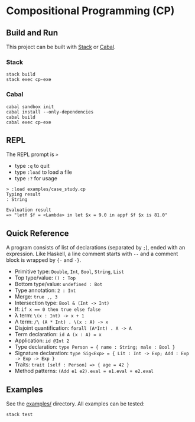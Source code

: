 # Compositional Programming (CP)

## Build and Run

This project can be built with
[Stack](https://docs.haskellstack.org/en/stable/README/) or
[Cabal](https://www.haskell.org/cabal/download.html).

### Stack

```
stack build
stack exec cp-exe
```

### Cabal

```
cabal sandbox init
cabal install --only-dependencies
cabal build
cabal exec cp-exe
```

## REPL

The REPL prompt is `>`

- type `:q` to quit
- type `:load` to load a file
- type `:?` for usage

```
> :load examples/case_study.cp
Typing result
: String

Evaluation result
=> "letf $f = <Lambda> in let $x = 9.0 in appf $f $x is 81.0"
```

## Quick Reference

A program consists of list of declarations (separated by `;`), ended with an expression.
Like Haskell, a line comment starts with `--` and a comment block is wrapped by
`{-` and `-}`. 

* Primitive type: `Double`, `Int`, `Bool`, `String`, `List`
* Top type/value: `() : Top`
* Bottom type/value: `undefined : Bot`
* Type annotation: `2 : Int`
* Merge: `true ,, 3`
* Intersection type: `Bool & (Int -> Int)`
* If: `if x == 0 then true else false`
* λ term: `\(x : Int) -> x + 1`
* Λ term: `/\ (A * Int) . \(x : A) -> x`
* Disjoint quantification: `forall (A*Int) . A -> A`
* Term declaration: `id A (x : A) = x`
* Application: `id @Int 2`
* Type declaration: `type Person = { name : String; male : Bool }`
* Signature declaration: `type Sig<Exp> = { Lit : Int -> Exp; Add : Exp -> Exp -> Exp }`
* Traits: `trait [self : Person] => { age = 42 }`
* Method patterns: `(Add e1 e2).eval = e1.eval + e2.eval`


## Examples 

See the [examples/](./examples/) directory. All examples can be tested:

```
stack test
```
